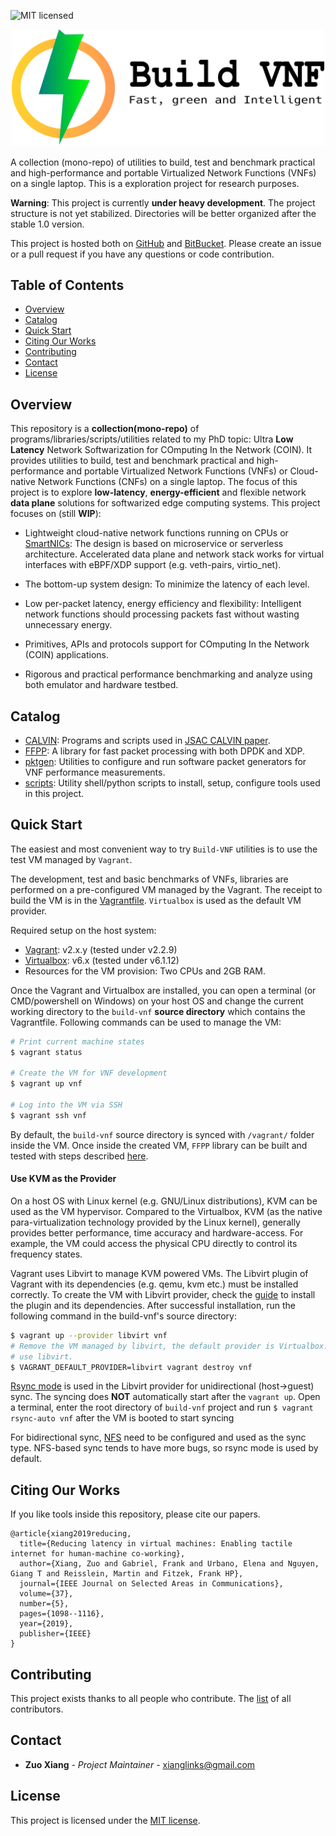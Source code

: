 ![MIT licensed][mit-badge]

[mit-badge]: https://img.shields.io/github/license/stevelorenz/build-vnf

<p align="center">
<img alt="Build-VNF" src="https://github.com/stevelorenz/build-vnf/raw/master/logo/logo_horizontal.png" width="500">
</p>

A collection (mono-repo) of utilities to build, test and benchmark practical and high-performance and portable Virtualized Network Functions (VNFs) on a single laptop.
This is a exploration project for research purposes.

**Warning**: This project is currently **under heavy development**.
The project structure is not yet stabilized.
Directories will be better organized after the stable 1.0 version.

This project is hosted both on [GitHub](https://github.com/stevelorenz/build-vnf) and [BitBucket](https://bitbucket.org/comnets/build-vnf/src/master/). 
Please create an issue or a pull request if you have any questions or code contribution.


## Table of Contents

*   [Overview](#overview)
*   [Catalog](#catalog)
*   [Quick Start](#quick-start)
*   [Citing Our Works](#citing-our-works)
*   [Contributing](#contributing)
*   [Contact](#contact)
*   [License](#license)


## Overview

This repository is a **collection(mono-repo)** of programs/libraries/scripts/utilities related to my PhD topic: Ultra **Low Latency** Network Softwarization for COmputing In the Network (COIN).
It provides utilities to build, test and benchmark practical and high-performance and portable Virtualized Network Functions (VNFs) or Cloud-native Network Functions
(CNFs) on a single laptop.
The focus of this project is to explore **low-latency**, **energy-efficient** and flexible network **data plane** solutions for softwarized edge computing systems.
This project focuses on (still **WIP**):

-  Lightweight cloud-native network functions running on CPUs or [SmartNICs](https://www.mellanox.com/products/smartnic): The design is based on microservice or
   serverless architecture. Accelerated data plane and network stack works for virtual interfaces with eBPF/XDP support (e.g. veth-pairs, virtio\_net).

-  The bottom-up system design: To minimize the latency of each level.

-  Low per-packet latency, energy efficiency and flexibility: Intelligent network functions should processing packets fast without wasting unnecessary energy.

-  Primitives, APIs and protocols support for COmputing In the Network (COIN) applications.

-  Rigorous and practical performance benchmarking and analyze using both emulator and hardware testbed.

## Catalog

-   [CALVIN](./CALVIN/): Programs and scripts used in [JSAC CALVIN paper](https://ieeexplore.ieee.org/abstract/document/8672612).
-   [FFPP](./ffpp/): A library for fast packet processing with both DPDK and XDP.
-   [pktgen](./pktgen/):  Utilities to configure and run software packet generators for VNF performance measurements.
-   [scripts](./scripts/): Utility shell/python scripts to install, setup, configure tools used in this project.


## Quick Start

The easiest and most convenient way to try `Build-VNF` utilities is to use the test VM managed by `Vagrant`.

The development, test and basic benchmarks of VNFs, libraries are performed on a pre-configured VM managed by the Vagrant.
The receipt to build the VM is in the [Vagrantfile](./Vagrantfile).
`Virtualbox` is used as the default VM provider.

Required setup on the host system:

-   [Vagrant](https://www.vagrantup.com/downloads.html): v2.x.y (tested under v2.2.9)
-   [Virtualbox](https://www.virtualbox.org/wiki/Downloads): v6.x (tested under v6.1.12)
-   Resources for the VM provision: Two CPUs and 2GB RAM.

Once the Vagrant and Virtualbox are installed, you can open a terminal (or CMD/powershell on Windows) on your host OS and change the current working directory to the
`build-vnf` **source directory** which contains the Vagrantfile.
Following commands can be used to manage the VM:

```bash
# Print current machine states
$ vagrant status

# Create the VM for VNF development
$ vagrant up vnf

# Log into the VM via SSH
$ vagrant ssh vnf
```
By default, the `build-vnf` source directory is synced with `/vagrant/` folder inside the VM.
Once inside the created VM, `FFPP` library can be built and tested with steps described [here](./ffpp/README.md).

#### Use KVM as the Provider

On a host OS with Linux kernel (e.g. GNU/Linux distributions), KVM can be used as the VM hypervisor.
Compared to the Virtualbox, KVM (as the native para-virtualization technology provided by the Linux kernel), generally provides better performance, time accuracy and
hardware-access.
For example, the VM could access the physical CPU directly to control its frequency states.

Vagrant uses Libvirt to manage KVM powered VMs. The Libvirt plugin of Vagrant with its dependencies (e.g. qemu, kvm etc.) must be installed correctly.
To create the VM with Libvirt provider, check the [guide](https://github.com/vagrant-libvirt/vagrant-libvirt#installation) to install the plugin and its dependencies.
After successful installation, run the following command in the build-vnf's source directory:

```bash
$ vagrant up --provider libvirt vnf
# Remove the VM managed by libvirt, the default provider is Virtualbox. Use VAGRANT_DEFAULT_PROVIDER to force vagrant to
# use libvirt.
$ VAGRANT_DEFAULT_PROVIDER=libvirt vagrant destroy vnf
```

[Rsync mode](https://www.vagrantup.com/docs/synced-folders/rsync.html) is used in the Libvirt provider for unidirectional (host->guest) sync. 
The syncing does **NOT** automatically start after the `vagrant up`.
Open a terminal, enter the root directory of `build-vnf` project and run `$ vagrant rsync-auto vnf` after the VM  is booted to start syncing

For bidirectional sync, [NFS](https://www.vagrantup.com/docs/synced-folders/nfs.html) need to be configured and used as the sync type.
NFS-based sync tends to have more bugs, so rsync mode is used by default.

## Citing Our Works

If you like tools inside this repository, please cite our papers.

```
@article{xiang2019reducing,
  title={Reducing latency in virtual machines: Enabling tactile internet for human-machine co-working},
  author={Xiang, Zuo and Gabriel, Frank and Urbano, Elena and Nguyen, Giang T and Reisslein, Martin and Fitzek, Frank HP},
  journal={IEEE Journal on Selected Areas in Communications},
  volume={37},
  number={5},
  pages={1098--1116},
  year={2019},
  publisher={IEEE}
}
```


## Contributing

This project exists thanks to all people who contribute.
The [list](./CONTRIBUTORS) of all contributors.

## Contact

* **Zuo Xiang** - *Project Maintainer* - xianglinks@gmail.com

## License

This project is licensed under the [MIT license](./LICENSE).
